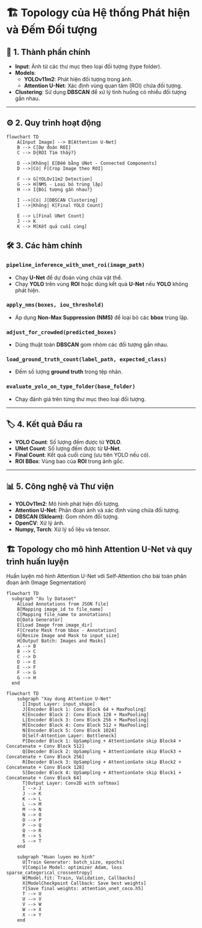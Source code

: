 # 🏗 **Topology của Hệ thống Phát hiện và Đếm Đối tượng**  

## 📁 **1. Thành phần chính**  
- **Input**: Ảnh từ các thư mục theo loại đối tượng (type folder).  
- **Models**:  
  - **YOLOv11m2**: Phát hiện đối tượng trong ảnh.  
  - **Attention U-Net**: Xác định vùng quan tâm (ROI) chứa đối tượng.  
- **Clustering**: Sử dụng **DBSCAN** để xử lý tình huống có nhiều đối tượng gần nhau.  

---

## ⚙️ **2. Quy trình hoạt động**  

```mermaid
flowchart TD
    A[Input Image] --> B[Attention U-Net]
    B --> C[Dự đoán ROI]
    C --> D{ROI Tìm thấy?}
    
    D -->|Không| E[Đếm bằng UNet - Connected Components]
    D -->|Có| F[Crop Image theo ROI]
    
    F --> G[YOLOv11m2 Detection]
    G --> H[NMS - Loại bỏ trùng lặp]
    H --> I{Đối tượng gần nhau?}
    
    I -->|Có| J[DBSCAN Clustering]
    I -->|Không| K[Final YOLO Count]
    
    E --> L[Final UNet Count]
    J --> K
    K --> M[Kết quả cuối cùng]
```

## 🛠 **3. Các hàm chính**

### `pipeline_inference_with_unet_roi(image_path)`
- Chạy **U-Net** để dự đoán vùng chứa vật thể.  
- Chạy **YOLO** trên vùng **ROI** hoặc dùng kết quả **U-Net** nếu **YOLO** không phát hiện.  

### `apply_nms(boxes, iou_threshold)`
- Áp dụng **Non-Max Suppression (NMS)** để loại bỏ các **bbox** trùng lặp.  

### `adjust_for_crowded(predicted_boxes)`
- Dùng thuật toán **DBSCAN** gom nhóm các đối tượng gần nhau.  

### `load_ground_truth_count(label_path, expected_class)`
- Đếm số lượng **ground truth** trong tệp nhãn.  

### `evaluate_yolo_on_type_folder(base_folder)`
- Chạy đánh giá trên từng thư mục theo loại đối tượng.  

---

## 🏷 **4. Kết quả Đầu ra**  

- **YOLO Count**: Số lượng đếm được từ **YOLO**.  
- **UNet Count**: Số lượng đếm được từ **U-Net**.  
- **Final Count**: Kết quả cuối cùng (ưu tiên YOLO nếu có).  
- **ROI BBox**: Vùng bao của **ROI** trong ảnh gốc.  

---

## 📊 **5. Công nghệ và Thư viện**  

- **YOLOv11m2**: Mô hình phát hiện đối tượng.  
- **Attention U-Net**: Phân đoạn ảnh và xác định vùng chứa đối tượng.  
- **DBSCAN (Sklearn)**: Gom nhóm đối tượng.  
- **OpenCV**: Xử lý ảnh.  
- **Numpy, Torch**: Xử lý số liệu và tensor.

## 🏗 Topology cho mô hình Attention U-Net và quy trình huấn luyện
Huấn luyện mô hình Attention U-Net với Self-Attention cho bài toán phân đoạn ảnh (Image Segmentation)

```mermaid
flowchart TD
  subgraph "Xu ly Dataset"
    A[Load Annotations from JSON file]
    B[Mapping image_id to file_name]
    C[Mapping file_name to annotations]
    D[Data Generator]
    E[Load Image from image_dir]
    F[Create Mask from bbox - Annotation]
    G[Resize Image and Mask to input_size]
    H[Output Batch: Images and Masks]
    A --> B
    B --> C
    C --> D
    D --> E
    E --> F
    F --> G
    G --> H
  end
```

```mermaid
flowchart TD
    subgraph "Xay dung Attention U-Net"
      I[Input Layer: input_shape]
      J[Encoder Block 1: Conv Block 64 + MaxPooling]
      K[Encoder Block 2: Conv Block 128 + MaxPooling]
      L[Encoder Block 3: Conv Block 256 + MaxPooling]
      M[Encoder Block 4: Conv Block 512 + MaxPooling]
      N[Encoder Block 5: Conv Block 1024]
      O[Self-Attention Layer: Bottleneck]
      P[Decoder Block 1: UpSampling + AttentionGate skip Block4 + Concatenate + Conv Block 512]
      Q[Decoder Block 2: UpSampling + AttentionGate skip Block3 + Concatenate + Conv Block 256]
      R[Decoder Block 3: UpSampling + AttentionGate skip Block2 + Concatenate + Conv Block 128]
      S[Decoder Block 4: UpSampling + AttentionGate skip Block1 + Concatenate + Conv Block 64]
      T[Output Layer: Conv2D with softmax]
      I --> J
      J --> K
      K --> L
      L --> M
      M --> N
      N --> O
      O --> P
      P --> Q
      Q --> R
      R --> S
      S --> T
    end

    subgraph "Huan luyen mo hinh"
      U[Train Generator: batch_size, epochs]
      V[Compile Model: optimizer Adam, loss sparse_categorical_crossentropy]
      W[Model.fit: Train, Validation, Callbacks]
      X[ModelCheckpoint Callback: Save best weights]
      Y[Save final weights: attention_unet_coco.h5]
      T --> U
      U --> V
      V --> W
      W --> X
      X --> Y
    end
```
